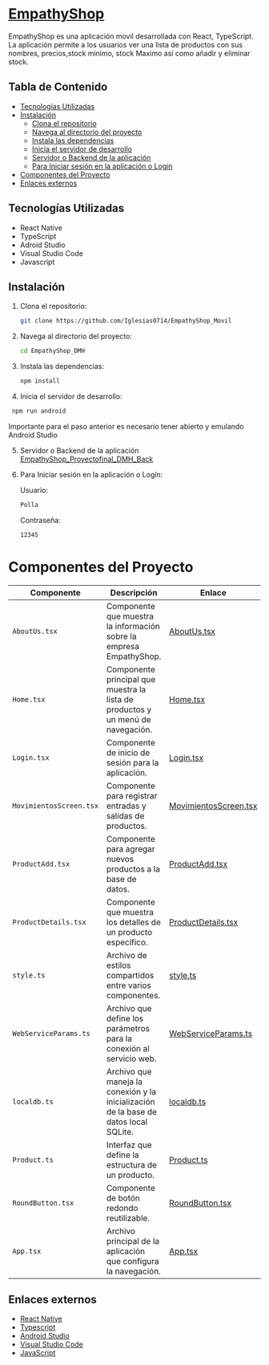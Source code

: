 # [EmpathyShop](https://github.com/Iglesias0714/EmpathyShop_Proyectofinal_DMH) 

EmpathyShop es una aplicación movil  desarrollada con React, TypeScript. La aplicación permite a los usuarios ver una lista de productos con sus nombres, precios,stock minimo, stock Maximo así como añadir y eliminar stock. 


## Tabla de Contenido

- [Tecnologías Utilizadas](#tecnologías-utilizadas)
- [Instalación](#instalación)
  - [Clona el repositorio](#clona-el-repositorio)
  - [Navega al directorio del proyecto](#navega-al-directorio-del-proyecto)
  - [Instala las dependencias](#instala-las-dependencias)
  - [Inicia el servidor de desarrollo](#inicia-el-servidor-de-desarrollo)
  - [Servidor o Backend de la aplicación](#servidor-o-backend-de-la-aplicación)
  - [Para Iniciar sesión en la aplicación o Logín](#para-iniciar-sesión-en-la-aplicación-o-logín)
- [Componentes del Proyecto](#componentes-del-proyecto)
- [Enlaces externos](#enlaces-externos)

## Tecnologías Utilizadas

- React Native
- TypeScript
- Adroid Studio
- Visual Studio Code
- Javascript


## Instalación

1. Clona el repositorio:
   ```bash
   git clone https://github.com/Iglesias0714/EmpathyShop_Movil 
   
2. Navega al directorio del proyecto:
   ```bash
   cd EmpathyShop_DMH

3. Instala las dependencias:
   ```bash
   npm install

4.  Inicia el servidor de desarrollo:
   ```bash
    npm run android
   ```
Importante para el paso anterior es necesario tener abierto y emulando Android Studio

5.  Servidor o Backend de la aplicación
   [EmpathyShop_Proyectofinal_DMH_Back](https://github.com/Iglesias0714/EmpathyShop_Proyectofinal_DMH_Back)



6. Para Iniciar sesión en la aplicación o Logín:

   
   Usuario:
    ```bash
    Polla
   ```
    Contraseña:
    ```bash
    12345
   ```


# Componentes del Proyecto


| Componente | Descripción | Enlace |
|------------|-------------|--------|
| `AboutUs.tsx` | Componente que muestra la información sobre la empresa EmpathyShop. | [AboutUs.tsx](./app/screens/AboutUs.tsx) |
| `Home.tsx` | Componente principal que muestra la lista de productos y un menú de navegación. | [Home.tsx](./app/screens/Home.tsx) |
| `Login.tsx` | Componente de inicio de sesión para la aplicación. | [Login.tsx](./app/screens/Login.tsx) |
| `MovimientosScreen.tsx` | Componente para registrar entradas y salidas de productos. | [MovimientosScreen.tsx](./app/screens/MovimientosScreen.tsx) |
| `ProductAdd.tsx` | Componente para agregar nuevos productos a la base de datos. | [ProductAdd.tsx](./app/screens/ProductAdd.tsx) |
| `ProductDetails.tsx` | Componente que muestra los detalles de un producto específico. | [ProductDetails.tsx](./app/screens/ProductDetails.tsx) |
| `style.ts` | Archivo de estilos compartidos entre varios componentes. | [style.ts](./app/style.ts) |
| `WebServiceParams.ts` | Archivo que define los parámetros para la conexión al servicio web. | [WebServiceParams.ts](./app/WebServiceParams.ts) |
| `localdb.ts` | Archivo que maneja la conexión y la inicialización de la base de datos local SQLite. | [localdb.ts](./app/persistance/localdb.ts) |
| `Product.ts` | Interfaz que define la estructura de un producto. | [Product.ts](./app/model/Product.ts) |
| `RoundButton.tsx` | Componente de botón redondo reutilizable. | [RoundButton.tsx](./app/controls/RoundButton.tsx) |
| `App.tsx` | Archivo principal de la aplicación que configura la navegación. | [App.tsx](./App.tsx) |


## Enlaces externos

- [React Native](https://reactnative.dev)
- [Typescript](https://www.typescriptlang.org)
- [Android Studio](https://developer.android.com/studio?hl=es-419)
- [Visual Studio Code](https://code.visualstudio.com)
- [JavaScript](https://developer.mozilla.org/es/docs/Web/JavaScript)
